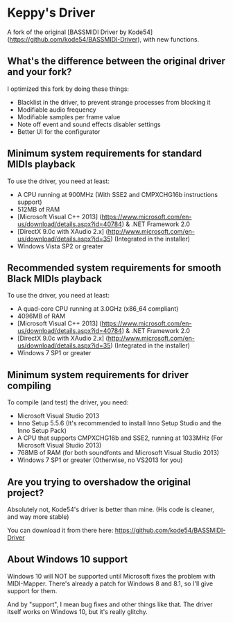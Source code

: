 # Keppy's Driver
A fork of the original [BASSMIDI Driver by Kode54] (https://github.com/kode54/BASSMIDI-Driver), with new functions.

## What's the difference between the original driver and your fork?
I optimized this fork by doing these things:
- Blacklist in the driver, to prevent strange processes from blocking it
- Modifiable audio frequency
- Modifiable samples per frame value
- Note off event and sound effects disabler settings
- Better UI for the configurator

## Minimum system requirements for standard MIDIs playback
To use the driver, you need at least:
- A CPU running at 900MHz (With SSE2 and CMPXCHG16b instructions support)
- 512MB of RAM
- [Microsoft Visual C++ 2013] (https://www.microsoft.com/en-us/download/details.aspx?id=40784) & .NET Framework 2.0
- [DirectX 9.0c with XAudio 2.x] (http://www.microsoft.com/en-us/download/details.aspx?id=35) (Integrated in the installer)
- Windows Vista SP2 or greater

## Recommended system requirements for smooth Black MIDIs playback
To use the driver, you need at least:
- A quad-core CPU running at 3.0GHz (x86_64 compliant)
- 4096MB of RAM
- [Microsoft Visual C++ 2013] (https://www.microsoft.com/en-us/download/details.aspx?id=40784) & .NET Framework 2.0
- [DirectX 9.0c with XAudio 2.x] (http://www.microsoft.com/en-us/download/details.aspx?id=35) (Integrated in the installer)
- Windows 7 SP1 or greater

## Minimum system requirements for driver compiling
To compile (and test) the driver, you need:
- Microsoft Visual Studio 2013
- Inno Setup 5.5.6 (It's recommended to install Inno Setup Studio and the Inno Setup Pack)
- A CPU that supports CMPXCHG16b and SSE2, running at 1033MHz (For Microsoft Visual Studio 2013)
- 768MB of RAM (for both soundfonts and Microsoft Visual Studio 2013)
- Windows 7 SP1 or greater (Otherwise, no VS2013 for you)

## Are you trying to overshadow the original project?
Absolutely not, Kode54's driver is better than mine. (His code is cleaner, and way more stable)

You can download it from there here: https://github.com/kode54/BASSMIDI-Driver

## About Windows 10 support
Windows 10 will NOT be supported until Microsoft fixes the problem with MIDI-Mapper.
There's already a patch for Windows 8 and 8.1, so I'll give support for them.

And by "support", I mean bug fixes and other things like that.
The driver itself works on Windows 10, but it's really glitchy.
